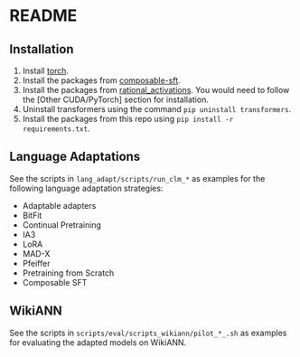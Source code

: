 # README

## Installation
1. Install [torch](https://pytorch.org/get-started/locally/).
2. Install the packages from [composable-sft](https://github.com/cambridgeltl/composable-sft).
3. Install the packages from [rational_activations](https://github.com/ml-research/rational_activations). You would need to follow the [Other CUDA/PyTorch] section for installation. 
4. Uninstall transformers using the command `pip uninstall transformers`. 
5. Install the packages from this repo using `pip install -r requirements.txt`. 

## Language Adaptations

See the scripts in `lang_adapt/scripts/run_clm_*` as examples for the following language adaptation strategies:
- Adaptable adapters
- BitFit
- Continual Pretraining
- IA3
- LoRA
- MAD-X
- Pfeiffer
- Pretraining from Scratch
- Composable SFT

## WikiANN

See the scripts in `scripts/eval/scripts_wikiann/pilot_*_.sh` as examples for evaluating the adapted models on WikiANN.
